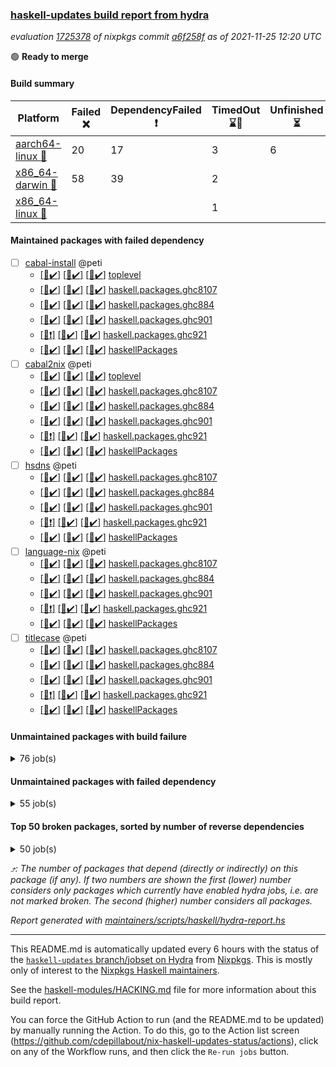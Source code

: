### [haskell-updates build report from hydra](https://hydra.nixos.org/jobset/nixpkgs/haskell-updates)
*evaluation [1725378](https://hydra.nixos.org/eval/1725378) of nixpkgs commit [a6f258f](https://github.com/NixOS/nixpkgs/commits/a6f258f49fcd1644f08b7b3677da2c5e55713291) as of 2021-11-25 12:20 UTC*

:green_circle: **Ready to merge**

#### Build summary

 | Platform | Failed :x: | DependencyFailed :heavy_exclamation_mark: | TimedOut :hourglass::no_entry_sign: | Unfinished :hourglass_flowing_sand: | Success :heavy_check_mark: | 
 | --- | --- | --- | --- | --- | --- | 
 | [aarch64-linux :iphone:](https://hydra.nixos.org/eval/1725378?filter=.aarch64-linux) | 20 | 17 | 3 | 6 | 7068 | 
 | [x86_64-darwin :apple:](https://hydra.nixos.org/eval/1725378?filter=.x86_64-darwin) | 58 | 39 | 2 |  | 6960 | 
 | [x86_64-linux :penguin:](https://hydra.nixos.org/eval/1725378?filter=.x86_64-linux) |  |  | 1 |  | 7152 | 
#### Maintained packages with failed dependency
- [ ] [cabal-install](https://hydra.nixos.org/eval/1725378?filter=cabal-install) @peti
  - [[:iphone::heavy_check_mark:]](https://hydra.nixos.org/build/159610580) [[:apple::heavy_check_mark:]](https://hydra.nixos.org/build/159063121) [[:penguin::heavy_check_mark:]](https://hydra.nixos.org/build/159070400) [toplevel](https://hydra.nixos.org/eval/1725378?filter=cabal-install)
  - [[:iphone::heavy_check_mark:]](https://hydra.nixos.org/build/159609020) [[:apple::heavy_check_mark:]](https://hydra.nixos.org/build/159065814) [[:penguin::heavy_check_mark:]](https://hydra.nixos.org/build/159058002) [haskell.packages.ghc8107](https://hydra.nixos.org/eval/1725378?filter=haskell.packages.ghc8107.cabal-install)
  - [[:iphone::heavy_check_mark:]](https://hydra.nixos.org/build/159077679) [[:apple::heavy_check_mark:]](https://hydra.nixos.org/build/159064230) [[:penguin::heavy_check_mark:]](https://hydra.nixos.org/build/159072075) [haskell.packages.ghc884](https://hydra.nixos.org/eval/1725378?filter=haskell.packages.ghc884.cabal-install)
  - [[:iphone::heavy_check_mark:]](https://hydra.nixos.org/build/159607311) [[:apple::heavy_check_mark:]](https://hydra.nixos.org/build/159063664) [[:penguin::heavy_check_mark:]](https://hydra.nixos.org/build/159072795) [haskell.packages.ghc901](https://hydra.nixos.org/eval/1725378?filter=haskell.packages.ghc901.cabal-install)
  - [[:iphone::heavy_exclamation_mark:]](https://hydra.nixos.org/build/159610354) [[:apple::heavy_check_mark:]](https://hydra.nixos.org/build/159068964) [[:penguin::heavy_check_mark:]](https://hydra.nixos.org/build/159071492) [haskell.packages.ghc921](https://hydra.nixos.org/eval/1725378?filter=haskell.packages.ghc921.cabal-install)
  - [[:iphone::heavy_check_mark:]](https://hydra.nixos.org/build/159613014) [[:apple::heavy_check_mark:]](https://hydra.nixos.org/build/159059672) [[:penguin::heavy_check_mark:]](https://hydra.nixos.org/build/159059609) [haskellPackages](https://hydra.nixos.org/eval/1725378?filter=haskellPackages.cabal-install)
- [ ] [cabal2nix](https://hydra.nixos.org/eval/1725378?filter=cabal2nix) @peti
  - [[:iphone::heavy_check_mark:]](https://hydra.nixos.org/build/159610209) [[:apple::heavy_check_mark:]](https://hydra.nixos.org/build/159067533) [[:penguin::heavy_check_mark:]](https://hydra.nixos.org/build/159069698) [toplevel](https://hydra.nixos.org/eval/1725378?filter=cabal2nix)
  - [[:iphone::heavy_check_mark:]](https://hydra.nixos.org/build/159613466) [[:apple::heavy_check_mark:]](https://hydra.nixos.org/build/159075969) [[:penguin::heavy_check_mark:]](https://hydra.nixos.org/build/159079366) [haskell.packages.ghc8107](https://hydra.nixos.org/eval/1725378?filter=haskell.packages.ghc8107.cabal2nix)
  - [[:iphone::heavy_check_mark:]](https://hydra.nixos.org/build/159060597) [[:apple::heavy_check_mark:]](https://hydra.nixos.org/build/159059734) [[:penguin::heavy_check_mark:]](https://hydra.nixos.org/build/159061439) [haskell.packages.ghc884](https://hydra.nixos.org/eval/1725378?filter=haskell.packages.ghc884.cabal2nix)
  - [[:iphone::heavy_check_mark:]](https://hydra.nixos.org/build/159610060) [[:apple::heavy_check_mark:]](https://hydra.nixos.org/build/159066217) [[:penguin::heavy_check_mark:]](https://hydra.nixos.org/build/159069074) [haskell.packages.ghc901](https://hydra.nixos.org/eval/1725378?filter=haskell.packages.ghc901.cabal2nix)
  - [[:iphone::heavy_exclamation_mark:]](https://hydra.nixos.org/build/159612463) [[:apple::heavy_check_mark:]](https://hydra.nixos.org/build/159072977) [[:penguin::heavy_check_mark:]](https://hydra.nixos.org/build/159057925) [haskell.packages.ghc921](https://hydra.nixos.org/eval/1725378?filter=haskell.packages.ghc921.cabal2nix)
  - [[:iphone::heavy_check_mark:]](https://hydra.nixos.org/build/159612594) [[:apple::heavy_check_mark:]](https://hydra.nixos.org/build/159072433) [[:penguin::heavy_check_mark:]](https://hydra.nixos.org/build/159069064) [haskellPackages](https://hydra.nixos.org/eval/1725378?filter=haskellPackages.cabal2nix)
- [ ] [hsdns](https://hydra.nixos.org/eval/1725378?filter=hsdns) @peti
  - [[:iphone::heavy_check_mark:]](https://hydra.nixos.org/build/159609325) [[:apple::heavy_check_mark:]](https://hydra.nixos.org/build/159074608) [[:penguin::heavy_check_mark:]](https://hydra.nixos.org/build/159067124) [haskell.packages.ghc8107](https://hydra.nixos.org/eval/1725378?filter=haskell.packages.ghc8107.hsdns)
  - [[:iphone::heavy_check_mark:]](https://hydra.nixos.org/build/159064187) [[:apple::heavy_check_mark:]](https://hydra.nixos.org/build/159059013) [[:penguin::heavy_check_mark:]](https://hydra.nixos.org/build/159062541) [haskell.packages.ghc884](https://hydra.nixos.org/eval/1725378?filter=haskell.packages.ghc884.hsdns)
  - [[:iphone::heavy_check_mark:]](https://hydra.nixos.org/build/159610932) [[:apple::heavy_check_mark:]](https://hydra.nixos.org/build/159063109) [[:penguin::heavy_check_mark:]](https://hydra.nixos.org/build/159075938) [haskell.packages.ghc901](https://hydra.nixos.org/eval/1725378?filter=haskell.packages.ghc901.hsdns)
  - [[:iphone::heavy_exclamation_mark:]](https://hydra.nixos.org/build/159611428) [[:apple::heavy_check_mark:]](https://hydra.nixos.org/build/159061326) [[:penguin::heavy_check_mark:]](https://hydra.nixos.org/build/159064049) [haskell.packages.ghc921](https://hydra.nixos.org/eval/1725378?filter=haskell.packages.ghc921.hsdns)
  - [[:iphone::heavy_check_mark:]](https://hydra.nixos.org/build/159608357) [[:apple::heavy_check_mark:]](https://hydra.nixos.org/build/159059182) [[:penguin::heavy_check_mark:]](https://hydra.nixos.org/build/159068855) [haskellPackages](https://hydra.nixos.org/eval/1725378?filter=haskellPackages.hsdns)
- [ ] [language-nix](https://hydra.nixos.org/eval/1725378?filter=language-nix) @peti
  - [[:iphone::heavy_check_mark:]](https://hydra.nixos.org/build/159607104) [[:apple::heavy_check_mark:]](https://hydra.nixos.org/build/159070990) [[:penguin::heavy_check_mark:]](https://hydra.nixos.org/build/159072679) [haskell.packages.ghc8107](https://hydra.nixos.org/eval/1725378?filter=haskell.packages.ghc8107.language-nix)
  - [[:iphone::heavy_check_mark:]](https://hydra.nixos.org/build/159061833) [[:apple::heavy_check_mark:]](https://hydra.nixos.org/build/159077339) [[:penguin::heavy_check_mark:]](https://hydra.nixos.org/build/159068599) [haskell.packages.ghc884](https://hydra.nixos.org/eval/1725378?filter=haskell.packages.ghc884.language-nix)
  - [[:iphone::heavy_check_mark:]](https://hydra.nixos.org/build/159612443) [[:apple::heavy_check_mark:]](https://hydra.nixos.org/build/159078454) [[:penguin::heavy_check_mark:]](https://hydra.nixos.org/build/159069720) [haskell.packages.ghc901](https://hydra.nixos.org/eval/1725378?filter=haskell.packages.ghc901.language-nix)
  - [[:iphone::heavy_exclamation_mark:]](https://hydra.nixos.org/build/159606430) [[:apple::heavy_check_mark:]](https://hydra.nixos.org/build/159067199) [[:penguin::heavy_check_mark:]](https://hydra.nixos.org/build/159068557) [haskell.packages.ghc921](https://hydra.nixos.org/eval/1725378?filter=haskell.packages.ghc921.language-nix)
  - [[:iphone::heavy_check_mark:]](https://hydra.nixos.org/build/159606499) [[:apple::heavy_check_mark:]](https://hydra.nixos.org/build/159070950) [[:penguin::heavy_check_mark:]](https://hydra.nixos.org/build/159077925) [haskellPackages](https://hydra.nixos.org/eval/1725378?filter=haskellPackages.language-nix)
- [ ] [titlecase](https://hydra.nixos.org/eval/1725378?filter=titlecase) @peti
  - [[:iphone::heavy_check_mark:]](https://hydra.nixos.org/build/159612790) [[:apple::heavy_check_mark:]](https://hydra.nixos.org/build/159063888) [[:penguin::heavy_check_mark:]](https://hydra.nixos.org/build/159069966) [haskell.packages.ghc8107](https://hydra.nixos.org/eval/1725378?filter=haskell.packages.ghc8107.titlecase)
  - [[:iphone::heavy_check_mark:]](https://hydra.nixos.org/build/159061512) [[:apple::heavy_check_mark:]](https://hydra.nixos.org/build/159071759) [[:penguin::heavy_check_mark:]](https://hydra.nixos.org/build/159061626) [haskell.packages.ghc884](https://hydra.nixos.org/eval/1725378?filter=haskell.packages.ghc884.titlecase)
  - [[:iphone::heavy_check_mark:]](https://hydra.nixos.org/build/159611089) [[:apple::heavy_check_mark:]](https://hydra.nixos.org/build/159068302) [[:penguin::heavy_check_mark:]](https://hydra.nixos.org/build/159074417) [haskell.packages.ghc901](https://hydra.nixos.org/eval/1725378?filter=haskell.packages.ghc901.titlecase)
  - [[:iphone::heavy_exclamation_mark:]](https://hydra.nixos.org/build/159608872) [[:apple::heavy_check_mark:]](https://hydra.nixos.org/build/159062118) [[:penguin::heavy_check_mark:]](https://hydra.nixos.org/build/159062479) [haskell.packages.ghc921](https://hydra.nixos.org/eval/1725378?filter=haskell.packages.ghc921.titlecase)
  - [[:iphone::heavy_check_mark:]](https://hydra.nixos.org/build/159612409) [[:apple::heavy_check_mark:]](https://hydra.nixos.org/build/159069247) [[:penguin::heavy_check_mark:]](https://hydra.nixos.org/build/159058450) [haskellPackages](https://hydra.nixos.org/eval/1725378?filter=haskellPackages.titlecase)
#### Unmaintained packages with build failure
<details><summary>76 job(s) </summary>

- [ ] [[:iphone::heavy_check_mark:]](https://hydra.nixos.org/build/159611463) [[:apple::x:]](https://hydra.nixos.org/build/159073686) [[:penguin::heavy_check_mark:]](https://hydra.nixos.org/build/159073561) [haskellPackages.sdp](https://hydra.nixos.org/eval/1725378?filter=haskellPackages.sdp)  :arrow_heading_up: 9 | 9
- [ ] [[:iphone::heavy_check_mark:]](https://hydra.nixos.org/build/159606860) [[:apple::x:]](https://hydra.nixos.org/build/159068198) [[:penguin::heavy_check_mark:]](https://hydra.nixos.org/build/159059515) [haskellPackages.junit-xml](https://hydra.nixos.org/eval/1725378?filter=haskellPackages.junit-xml)  :arrow_heading_up: 7 | 9
- [ ] [[:iphone::heavy_check_mark:]](https://hydra.nixos.org/build/159610250) [[:apple::x:]](https://hydra.nixos.org/build/159074539) [[:penguin::heavy_check_mark:]](https://hydra.nixos.org/build/159074915) [haskellPackages.thyme](https://hydra.nixos.org/eval/1725378?filter=haskellPackages.thyme)  :arrow_heading_up: 6 | 15
- [ ] [[:iphone::heavy_check_mark:]](https://hydra.nixos.org/build/159608420) [[:apple::x:]](https://hydra.nixos.org/build/159073140) [[:penguin::heavy_check_mark:]](https://hydra.nixos.org/build/159070490) [haskellPackages.di-core](https://hydra.nixos.org/eval/1725378?filter=haskellPackages.di-core)  :arrow_heading_up: 6 | 11
- [ ] [[:iphone::x:]](https://hydra.nixos.org/build/159608274) [[:apple::heavy_check_mark:]](https://hydra.nixos.org/build/159074780) [[:penguin::heavy_check_mark:]](https://hydra.nixos.org/build/159077356) [haskellPackages.libBF](https://hydra.nixos.org/eval/1725378?filter=haskellPackages.libBF)  :arrow_heading_up: 4 | 20
- [ ] [[:iphone::heavy_check_mark:]](https://hydra.nixos.org/build/159613562) [[:apple::x:]](https://hydra.nixos.org/build/159076584) [[:penguin::heavy_check_mark:]](https://hydra.nixos.org/build/159076700) [haskellPackages.exinst](https://hydra.nixos.org/eval/1725378?filter=haskellPackages.exinst)  :arrow_heading_up: 4 | 6
- [ ] [[:iphone::x:]](https://hydra.nixos.org/build/159606799) [[:apple::heavy_check_mark:]](https://hydra.nixos.org/build/159063447) [[:penguin::heavy_check_mark:]](https://hydra.nixos.org/build/159058623) [haskellPackages.ptr-poker](https://hydra.nixos.org/eval/1725378?filter=haskellPackages.ptr-poker)  :arrow_heading_up: 3 | 4
- [ ] [[:iphone::x:]](https://hydra.nixos.org/build/159607627) [[:apple::heavy_check_mark:]](https://hydra.nixos.org/build/159076647) [[:penguin::heavy_check_mark:]](https://hydra.nixos.org/build/159058647) [haskellPackages.OrderedBits](https://hydra.nixos.org/eval/1725378?filter=haskellPackages.OrderedBits)  :arrow_heading_up: 1 | 36
- [ ] [[:iphone::x:]](https://hydra.nixos.org/build/159607293) [[:apple::heavy_check_mark:]](https://hydra.nixos.org/build/159066165) [[:penguin::heavy_check_mark:]](https://hydra.nixos.org/build/159067798) [haskellPackages.llvm-hs](https://hydra.nixos.org/eval/1725378?filter=haskellPackages.llvm-hs)  :arrow_heading_up: 1 | 9
- [ ] [[:iphone::x:]](https://hydra.nixos.org/build/159611972) [[:apple::heavy_check_mark:]](https://hydra.nixos.org/build/159071134) [[:penguin::heavy_check_mark:]](https://hydra.nixos.org/build/159063528) [haskellPackages.type-natural](https://hydra.nixos.org/eval/1725378?filter=haskellPackages.type-natural)  :arrow_heading_up: 1 | 4
- [ ] [[:iphone::x:]](https://hydra.nixos.org/build/159608019) [[:apple::heavy_check_mark:]](https://hydra.nixos.org/build/159065456) [[:penguin::heavy_check_mark:]](https://hydra.nixos.org/build/159076982) [haskellPackages.long-double](https://hydra.nixos.org/eval/1725378?filter=haskellPackages.long-double)  :arrow_heading_up: 1 | 2
- [ ] [[:iphone::x:]](https://hydra.nixos.org/build/159610581) [[:apple::x:]](https://hydra.nixos.org/build/159069196) [[:penguin::heavy_check_mark:]](https://hydra.nixos.org/build/159058534) [haskellPackages.easytensor](https://hydra.nixos.org/eval/1725378?filter=haskellPackages.easytensor)  :arrow_heading_up: 1 | 1
- [ ] [[:iphone::heavy_check_mark:]](https://hydra.nixos.org/build/159610809) [[:apple::x:]](https://hydra.nixos.org/build/159062636) [[:penguin::heavy_check_mark:]](https://hydra.nixos.org/build/159077437) [haskellPackages.gi-gdkx11](https://hydra.nixos.org/eval/1725378?filter=haskellPackages.gi-gdkx11)  :arrow_heading_up: 1 | 1
- [ ] [[:iphone::heavy_check_mark:]](https://hydra.nixos.org/build/159610561) [[:apple::x:]](https://hydra.nixos.org/build/159065666) [[:penguin::heavy_check_mark:]](https://hydra.nixos.org/build/159072178) [haskellPackages.keep-alive](https://hydra.nixos.org/eval/1725378?filter=haskellPackages.keep-alive)  :arrow_heading_up: 1 | 1
- [ ] [[:iphone::heavy_check_mark:]](https://hydra.nixos.org/build/159611664) [[:apple::x:]](https://hydra.nixos.org/build/159071869) [[:penguin::heavy_check_mark:]](https://hydra.nixos.org/build/159075958) [haskellPackages.loc](https://hydra.nixos.org/eval/1725378?filter=haskellPackages.loc)  :arrow_heading_up: 1 | 1
- [ ] [[:iphone::x:]](https://hydra.nixos.org/build/159609480) [[:apple::heavy_check_mark:]](https://hydra.nixos.org/build/159076151) [[:penguin::heavy_check_mark:]](https://hydra.nixos.org/build/159069993) [haskellPackages.nlopt-haskell](https://hydra.nixos.org/eval/1725378?filter=haskellPackages.nlopt-haskell)  :arrow_heading_up: 1 | 1
- [ ] [[:iphone::heavy_check_mark:]](https://hydra.nixos.org/build/159612715) [[:apple::x:]](https://hydra.nixos.org/build/159068282) [[:penguin::heavy_check_mark:]](https://hydra.nixos.org/build/159077067) [haskellPackages.opencv](https://hydra.nixos.org/eval/1725378?filter=haskellPackages.opencv)  :arrow_heading_up: 1 | 1
- [ ] [[:iphone::heavy_check_mark:]](https://hydra.nixos.org/build/159606623) [[:apple::x:]](https://hydra.nixos.org/build/159072053) [[:penguin::heavy_check_mark:]](https://hydra.nixos.org/build/159060362) [haskellPackages.sequence-formats](https://hydra.nixos.org/eval/1725378?filter=haskellPackages.sequence-formats)  :arrow_heading_up: 1 | 1
- [ ] [[:iphone::heavy_check_mark:]](https://hydra.nixos.org/build/159613095) [[:apple::x:]](https://hydra.nixos.org/build/159066342) [[:penguin::heavy_check_mark:]](https://hydra.nixos.org/build/159060423) [haskellPackages.tar-bytestring](https://hydra.nixos.org/eval/1725378?filter=haskellPackages.tar-bytestring)  :arrow_heading_up: 1 | 1
- [ ] [[:iphone::x:]](https://hydra.nixos.org/build/159610315) [[:apple::heavy_check_mark:]](https://hydra.nixos.org/build/159065366) [[:penguin::heavy_check_mark:]](https://hydra.nixos.org/build/159063050) [haskellPackages.unicode-properties](https://hydra.nixos.org/eval/1725378?filter=haskellPackages.unicode-properties)  :arrow_heading_up: 1 | 1
- [ ] [[:iphone::x:]](https://hydra.nixos.org/build/159610821) [[:apple::heavy_check_mark:]](https://hydra.nixos.org/build/159063990) [[:penguin::heavy_check_mark:]](https://hydra.nixos.org/build/159061375) [haskellPackages.freetype2](https://hydra.nixos.org/eval/1725378?filter=haskellPackages.freetype2)  :arrow_heading_up: 0 | 7
- [ ] [[:iphone::heavy_check_mark:]](https://hydra.nixos.org/build/159608191) [[:apple::x:]](https://hydra.nixos.org/build/159069895) [[:penguin::heavy_check_mark:]](https://hydra.nixos.org/build/159070886) [haskellPackages.pipes-zlib](https://hydra.nixos.org/eval/1725378?filter=haskellPackages.pipes-zlib)  :arrow_heading_up: 0 | 6
- [ ] [[:iphone::heavy_check_mark:]](https://hydra.nixos.org/build/159613367) [[:apple::x:]](https://hydra.nixos.org/build/159073286) [[:penguin::heavy_check_mark:]](https://hydra.nixos.org/build/159061598) [haskellPackages.hmidi](https://hydra.nixos.org/eval/1725378?filter=haskellPackages.hmidi)  :arrow_heading_up: 0 | 4
- [ ] [[:iphone::heavy_check_mark:]](https://hydra.nixos.org/build/159611892) [[:apple::x:]](https://hydra.nixos.org/build/159071224) [[:penguin::heavy_check_mark:]](https://hydra.nixos.org/build/159077898) [haskellPackages.zip](https://hydra.nixos.org/eval/1725378?filter=haskellPackages.zip)  :arrow_heading_up: 0 | 4
- [ ] [[:iphone::heavy_check_mark:]](https://hydra.nixos.org/build/159606625) [[:apple::x:]](https://hydra.nixos.org/build/159064063) [[:penguin::heavy_check_mark:]](https://hydra.nixos.org/build/159063627) [haskellPackages.caster](https://hydra.nixos.org/eval/1725378?filter=haskellPackages.caster)  :arrow_heading_up: 0 | 2
- [ ] [[:iphone::x:]](https://hydra.nixos.org/build/159611985) [[:apple::heavy_check_mark:]](https://hydra.nixos.org/build/159069321) [[:penguin::heavy_check_mark:]](https://hydra.nixos.org/build/159072783) [haskellPackages.cdar-mBound](https://hydra.nixos.org/eval/1725378?filter=haskellPackages.cdar-mBound)  :arrow_heading_up: 0 | 2
- [ ] [[:iphone::heavy_check_mark:]](https://hydra.nixos.org/build/159611818) [[:apple::x:]](https://hydra.nixos.org/build/159073017) [[:penguin::heavy_check_mark:]](https://hydra.nixos.org/build/159077977) [haskellPackages.posix-socket](https://hydra.nixos.org/eval/1725378?filter=haskellPackages.posix-socket)  :arrow_heading_up: 0 | 2
- [ ] [[:iphone::x:]](https://hydra.nixos.org/build/159612162) [[:apple::x:]](https://hydra.nixos.org/build/159073081) [[:penguin::heavy_check_mark:]](https://hydra.nixos.org/build/159073929) [haskellPackages.quic](https://hydra.nixos.org/eval/1725378?filter=haskellPackages.quic)  :arrow_heading_up: 0 | 2
- [ ] [[:iphone::heavy_check_mark:]](https://hydra.nixos.org/build/159611410) [[:apple::x:]](https://hydra.nixos.org/build/159061625) [[:penguin::heavy_check_mark:]](https://hydra.nixos.org/build/159064311) [haskellPackages.hamid](https://hydra.nixos.org/eval/1725378?filter=haskellPackages.hamid)  :arrow_heading_up: 0 | 1
- [ ] [[:iphone::heavy_check_mark:]](https://hydra.nixos.org/build/159610296) [[:apple::x:]](https://hydra.nixos.org/build/159069813) [[:penguin::heavy_check_mark:]](https://hydra.nixos.org/build/159066869) [haskellPackages.hmatrix-morpheus](https://hydra.nixos.org/eval/1725378?filter=haskellPackages.hmatrix-morpheus)  :arrow_heading_up: 0 | 1
- [ ] [[:iphone::heavy_check_mark:]](https://hydra.nixos.org/build/159609376) [[:apple::x:]](https://hydra.nixos.org/build/159067400) [[:penguin::heavy_check_mark:]](https://hydra.nixos.org/build/159077664) [haskellPackages.huckleberry](https://hydra.nixos.org/eval/1725378?filter=haskellPackages.huckleberry)  :arrow_heading_up: 0 | 1
- [ ] [[:iphone::x:]](https://hydra.nixos.org/build/159611509) [[:apple::heavy_check_mark:]](https://hydra.nixos.org/build/159062008) [[:penguin::heavy_check_mark:]](https://hydra.nixos.org/build/159060209) [haskellPackages.picosat](https://hydra.nixos.org/eval/1725378?filter=haskellPackages.picosat)  :arrow_heading_up: 0 | 1
- [ ] [[:iphone::heavy_check_mark:]](https://hydra.nixos.org/build/159608375) [[:apple::x:]](https://hydra.nixos.org/build/159060532) [[:penguin::heavy_check_mark:]](https://hydra.nixos.org/build/159061426) [haskellPackages.select](https://hydra.nixos.org/eval/1725378?filter=haskellPackages.select)  :arrow_heading_up: 0 | 1
- [ ] [[:iphone::heavy_check_mark:]](https://hydra.nixos.org/build/159607313) [[:apple::x:]](https://hydra.nixos.org/build/159074188) [[:penguin::heavy_check_mark:]](https://hydra.nixos.org/build/159068688) [haskellPackages.sysinfo](https://hydra.nixos.org/eval/1725378?filter=haskellPackages.sysinfo)  :arrow_heading_up: 0 | 1
- [ ] [[:iphone::heavy_check_mark:]](https://hydra.nixos.org/build/159608349) [[:apple::x:]](https://hydra.nixos.org/build/159059260) [[:penguin::heavy_check_mark:]](https://hydra.nixos.org/build/159072608) [haskellPackages.FractalArt](https://hydra.nixos.org/eval/1725378?filter=haskellPackages.FractalArt) 
- [ ] [[:iphone::x:]](https://hydra.nixos.org/build/159607022) [[:apple::heavy_check_mark:]](https://hydra.nixos.org/build/159063662) [[:penguin::heavy_check_mark:]](https://hydra.nixos.org/build/159074622) [haskellPackages.HsASA](https://hydra.nixos.org/eval/1725378?filter=haskellPackages.HsASA) 
- [ ] [[:iphone::heavy_check_mark:]](https://hydra.nixos.org/build/159609341) [[:apple::x:]](https://hydra.nixos.org/build/159058179) [[:penguin::heavy_check_mark:]](https://hydra.nixos.org/build/159066359) [haskellPackages.chiphunk](https://hydra.nixos.org/eval/1725378?filter=haskellPackages.chiphunk) 
- [ ] [[:iphone::heavy_check_mark:]](https://hydra.nixos.org/build/159606469) [[:apple::x:]](https://hydra.nixos.org/build/159072543) [[:penguin::heavy_check_mark:]](https://hydra.nixos.org/build/159066423) [haskellPackages.discount](https://hydra.nixos.org/eval/1725378?filter=haskellPackages.discount) 
- [ ] [[:iphone::heavy_check_mark:]](https://hydra.nixos.org/build/159610912) [[:apple::x:]](https://hydra.nixos.org/build/159066975) [[:penguin::heavy_check_mark:]](https://hydra.nixos.org/build/159078338) [haskellPackages.diskhash](https://hydra.nixos.org/eval/1725378?filter=haskellPackages.diskhash) 
- [ ] [[:iphone::heavy_check_mark:]](https://hydra.nixos.org/build/159612728) [[:apple::x:]](https://hydra.nixos.org/build/159079220) [[:penguin::heavy_check_mark:]](https://hydra.nixos.org/build/159067224) [haskellPackages.epub-tools](https://hydra.nixos.org/eval/1725378?filter=haskellPackages.epub-tools) 
- [ ] [[:iphone::heavy_check_mark:]](https://hydra.nixos.org/build/159608724) [[:apple::x:]](https://hydra.nixos.org/build/159075268) [[:penguin::heavy_check_mark:]](https://hydra.nixos.org/build/159075700) [haskellPackages.float128](https://hydra.nixos.org/eval/1725378?filter=haskellPackages.float128) 
- [ ] [[:iphone::heavy_check_mark:]](https://hydra.nixos.org/build/159606774) [[:apple::x:]](https://hydra.nixos.org/build/159069075) [[:penguin::heavy_check_mark:]](https://hydra.nixos.org/build/159079425) [haskellPackages.gerrit](https://hydra.nixos.org/eval/1725378?filter=haskellPackages.gerrit) 
- [ ] [[:iphone::x:]](https://hydra.nixos.org/build/159608894) [[:penguin::heavy_check_mark:]](https://hydra.nixos.org/build/159076319) [haskellPackages.gnome-keyring](https://hydra.nixos.org/eval/1725378?filter=haskellPackages.gnome-keyring) 
- [ ] [[:iphone::heavy_check_mark:]](https://hydra.nixos.org/build/159609140) [[:apple::x:]](https://hydra.nixos.org/build/159070979) [[:penguin::heavy_check_mark:]](https://hydra.nixos.org/build/159058000) [haskellPackages.gtk-traymanager](https://hydra.nixos.org/eval/1725378?filter=haskellPackages.gtk-traymanager) 
- [ ] [[:iphone::heavy_check_mark:]](https://hydra.nixos.org/build/159606949) [[:apple::x:]](https://hydra.nixos.org/build/159069556) [[:penguin::heavy_check_mark:]](https://hydra.nixos.org/build/159071675) [haskellPackages.hid](https://hydra.nixos.org/eval/1725378?filter=haskellPackages.hid) 
- [ ] [[:iphone::heavy_check_mark:]](https://hydra.nixos.org/build/159611386) [[:apple::x:]](https://hydra.nixos.org/build/159062188) [[:penguin::heavy_check_mark:]](https://hydra.nixos.org/build/159071575) [haskellPackages.higher-leveldb](https://hydra.nixos.org/eval/1725378?filter=haskellPackages.higher-leveldb) 
- [ ] [[:iphone::heavy_check_mark:]](https://hydra.nixos.org/build/159606795) [[:apple::x:]](https://hydra.nixos.org/build/159078194) [[:penguin::heavy_check_mark:]](https://hydra.nixos.org/build/159078664) [haskellPackages.highlight](https://hydra.nixos.org/eval/1725378?filter=haskellPackages.highlight) 
- [ ] [[:iphone::heavy_check_mark:]](https://hydra.nixos.org/build/159607266) [[:apple::x:]](https://hydra.nixos.org/build/159063537) [[:penguin::heavy_check_mark:]](https://hydra.nixos.org/build/159077308) [haskellPackages.hinotify-conduit](https://hydra.nixos.org/eval/1725378?filter=haskellPackages.hinotify-conduit) 
- [ ] [[:iphone::heavy_check_mark:]](https://hydra.nixos.org/build/159606769) [[:apple::x:]](https://hydra.nixos.org/build/159594294) [[:penguin::heavy_check_mark:]](https://hydra.nixos.org/build/159594293) [haskellPackages.hls-rename-plugin](https://hydra.nixos.org/eval/1725378?filter=haskellPackages.hls-rename-plugin) 
- [ ] [[:iphone::x:]](https://hydra.nixos.org/build/159611538) [[:apple::heavy_check_mark:]](https://hydra.nixos.org/build/159076567) [[:penguin::heavy_check_mark:]](https://hydra.nixos.org/build/159078333) [haskellPackages.hq](https://hydra.nixos.org/eval/1725378?filter=haskellPackages.hq) 
- [ ] [[:iphone::heavy_check_mark:]](https://hydra.nixos.org/build/159611630) [[:apple::x:]](https://hydra.nixos.org/build/159074381) [[:penguin::heavy_check_mark:]](https://hydra.nixos.org/build/159059836) [haskellPackages.hs](https://hydra.nixos.org/eval/1725378?filter=haskellPackages.hs) 
- [ ] [[:iphone::heavy_check_mark:]](https://hydra.nixos.org/build/159611952) [[:apple::x:]](https://hydra.nixos.org/build/159062401) [[:penguin::heavy_check_mark:]](https://hydra.nixos.org/build/159069960) [haskellPackages.hsshellscript](https://hydra.nixos.org/eval/1725378?filter=haskellPackages.hsshellscript) 
- [ ] [[:iphone::heavy_check_mark:]](https://hydra.nixos.org/build/159612665) [[:apple::x:]](https://hydra.nixos.org/build/159063071) [[:penguin::heavy_check_mark:]](https://hydra.nixos.org/build/159078795) [haskellPackages.hssourceinfo](https://hydra.nixos.org/eval/1725378?filter=haskellPackages.hssourceinfo) 
- [ ] [[:iphone::heavy_check_mark:]](https://hydra.nixos.org/build/159610654) [[:apple::x:]](https://hydra.nixos.org/build/159075215) [[:penguin::heavy_check_mark:]](https://hydra.nixos.org/build/159071103) [haskellPackages.ipcvar](https://hydra.nixos.org/eval/1725378?filter=haskellPackages.ipcvar) 
- [ ] [[:iphone::heavy_check_mark:]](https://hydra.nixos.org/build/159609908) [[:apple::x:]](https://hydra.nixos.org/build/159057935) [[:penguin::heavy_check_mark:]](https://hydra.nixos.org/build/159074793) [haskellPackages.linux-framebuffer](https://hydra.nixos.org/eval/1725378?filter=haskellPackages.linux-framebuffer) 
- [ ] [[:iphone::heavy_check_mark:]](https://hydra.nixos.org/build/159613195) [[:apple::x:]](https://hydra.nixos.org/build/159059946) [[:penguin::heavy_check_mark:]](https://hydra.nixos.org/build/159078312) [haskellPackages.mediawiki2latex](https://hydra.nixos.org/eval/1725378?filter=haskellPackages.mediawiki2latex) 
- [ ] [[:iphone::heavy_check_mark:]](https://hydra.nixos.org/build/159607212) [[:apple::x:]](https://hydra.nixos.org/build/159063810) [[:penguin::heavy_check_mark:]](https://hydra.nixos.org/build/159071802) [haskellPackages.mercury-api](https://hydra.nixos.org/eval/1725378?filter=haskellPackages.mercury-api) 
- [ ] [[:iphone::heavy_check_mark:]](https://hydra.nixos.org/build/159611373) [[:apple::x:]](https://hydra.nixos.org/build/159073384) [[:penguin::heavy_check_mark:]](https://hydra.nixos.org/build/159074035) [haskellPackages.nano-cryptr](https://hydra.nixos.org/eval/1725378?filter=haskellPackages.nano-cryptr) 
- [ ] [[:iphone::heavy_check_mark:]](https://hydra.nixos.org/build/159607751) [[:apple::x:]](https://hydra.nixos.org/build/159073732) [[:penguin::heavy_check_mark:]](https://hydra.nixos.org/build/159071721) [haskellPackages.persistent-pagination](https://hydra.nixos.org/eval/1725378?filter=haskellPackages.persistent-pagination) 
- [ ] [[:iphone::heavy_check_mark:]](https://hydra.nixos.org/build/159610393) [[:apple::x:]](https://hydra.nixos.org/build/159065214) [[:penguin::heavy_check_mark:]](https://hydra.nixos.org/build/159073807) [haskellPackages.ping-wrapper](https://hydra.nixos.org/eval/1725378?filter=haskellPackages.ping-wrapper) 
- [ ] [[:iphone::x:]](https://hydra.nixos.org/build/159608421) [[:apple::heavy_check_mark:]](https://hydra.nixos.org/build/159062052) [[:penguin::heavy_check_mark:]](https://hydra.nixos.org/build/159068938) [haskellPackages.poker](https://hydra.nixos.org/eval/1725378?filter=haskellPackages.poker) 
- [ ] [[:iphone::heavy_check_mark:]](https://hydra.nixos.org/build/159610619) [[:apple::x:]](https://hydra.nixos.org/build/159060671) [[:penguin::heavy_check_mark:]](https://hydra.nixos.org/build/159067075) [haskellPackages.posix-timer](https://hydra.nixos.org/eval/1725378?filter=haskellPackages.posix-timer) 
- [ ] [[:iphone::heavy_check_mark:]](https://hydra.nixos.org/build/159609505) [[:apple::x:]](https://hydra.nixos.org/build/159078838) [[:penguin::heavy_check_mark:]](https://hydra.nixos.org/build/159078799) [haskellPackages.procex](https://hydra.nixos.org/eval/1725378?filter=haskellPackages.procex) 
- [ ] [[:iphone::heavy_check_mark:]](https://hydra.nixos.org/build/159607628) [[:apple::x:]](https://hydra.nixos.org/build/159074422) [[:penguin::heavy_check_mark:]](https://hydra.nixos.org/build/159075748) [haskellPackages.pthread](https://hydra.nixos.org/eval/1725378?filter=haskellPackages.pthread) 
- [ ] [[:iphone::x:]](https://hydra.nixos.org/build/159612134) [[:apple::heavy_check_mark:]](https://hydra.nixos.org/build/159076622) [[:penguin::heavy_check_mark:]](https://hydra.nixos.org/build/159067234) [haskellPackages.risc386](https://hydra.nixos.org/eval/1725378?filter=haskellPackages.risc386) 
- [ ] [[:iphone::heavy_check_mark:]](https://hydra.nixos.org/build/159613551) [[:apple::x:]](https://hydra.nixos.org/build/159063509) [[:penguin::heavy_check_mark:]](https://hydra.nixos.org/build/159062825) [haskellPackages.sandwich-webdriver](https://hydra.nixos.org/eval/1725378?filter=haskellPackages.sandwich-webdriver) 
- [ ] [[:iphone::heavy_check_mark:]](https://hydra.nixos.org/build/159606703) [[:apple::x:]](https://hydra.nixos.org/build/159061653) [[:penguin::heavy_check_mark:]](https://hydra.nixos.org/build/159058020) [haskellPackages.sfml-audio](https://hydra.nixos.org/eval/1725378?filter=haskellPackages.sfml-audio) 
- [ ] [[:iphone::heavy_check_mark:]](https://hydra.nixos.org/build/159607201) [[:apple::x:]](https://hydra.nixos.org/build/159065796) [[:penguin::heavy_check_mark:]](https://hydra.nixos.org/build/159061615) [haskellPackages.shared-memory](https://hydra.nixos.org/eval/1725378?filter=haskellPackages.shared-memory) 
- [ ] [[:iphone::heavy_check_mark:]](https://hydra.nixos.org/build/159607071) [[:apple::x:]](https://hydra.nixos.org/build/159060433) [[:penguin::heavy_check_mark:]](https://hydra.nixos.org/build/159065758) [haskellPackages.statistics-skinny](https://hydra.nixos.org/eval/1725378?filter=haskellPackages.statistics-skinny) 
- [ ] [[:iphone::heavy_check_mark:]](https://hydra.nixos.org/build/159610874) [[:apple::x:]](https://hydra.nixos.org/build/159069205) [[:penguin::heavy_check_mark:]](https://hydra.nixos.org/build/159060620) [haskellPackages.tailfile-hinotify](https://hydra.nixos.org/eval/1725378?filter=haskellPackages.tailfile-hinotify) 
- [ ] [[:iphone::x:]](https://hydra.nixos.org/build/159609254) [[:apple::heavy_check_mark:]](https://hydra.nixos.org/build/159070119) [[:penguin::heavy_check_mark:]](https://hydra.nixos.org/build/159070352) [haskellPackages.wiringPi](https://hydra.nixos.org/eval/1725378?filter=haskellPackages.wiringPi) 
- [ ] [[:iphone::x:]](https://hydra.nixos.org/build/159609429) [[:apple::heavy_check_mark:]](https://hydra.nixos.org/build/159068343) [[:penguin::heavy_check_mark:]](https://hydra.nixos.org/build/159072236) [haskellPackages.x86-64bit](https://hydra.nixos.org/eval/1725378?filter=haskellPackages.x86-64bit) 
- [ ] [[:iphone::heavy_check_mark:]](https://hydra.nixos.org/build/159607520) [[:apple::x:]](https://hydra.nixos.org/build/159062727) [[:penguin::heavy_check_mark:]](https://hydra.nixos.org/build/159074425) [haskellPackages.xmonad-utils](https://hydra.nixos.org/eval/1725378?filter=haskellPackages.xmonad-utils) 
- [ ] [[:iphone::heavy_check_mark:]](https://hydra.nixos.org/build/159612121) [[:apple::x:]](https://hydra.nixos.org/build/159070245) [[:penguin::heavy_check_mark:]](https://hydra.nixos.org/build/159066222) [haskellPackages.yoga](https://hydra.nixos.org/eval/1725378?filter=haskellPackages.yoga) 
- [ ] [[:iphone::heavy_check_mark:]](https://hydra.nixos.org/build/159609880) [[:apple::x:]](https://hydra.nixos.org/build/159066341) [[:penguin::heavy_check_mark:]](https://hydra.nixos.org/build/159074491) [haskellPackages.zot](https://hydra.nixos.org/eval/1725378?filter=haskellPackages.zot) 
- [ ] [[:iphone::heavy_check_mark:]](https://hydra.nixos.org/build/159610201) [[:apple::x:]](https://hydra.nixos.org/build/159075618) [[:penguin::heavy_check_mark:]](https://hydra.nixos.org/build/159075499) [haskellPackages.zxcvbn-c](https://hydra.nixos.org/eval/1725378?filter=haskellPackages.zxcvbn-c) 
</details>

#### Unmaintained packages with failed dependency
<details><summary>55 job(s) </summary>

- [ ] [[:iphone::heavy_check_mark:]](https://hydra.nixos.org/build/159607401) [[:apple::heavy_exclamation_mark:]](https://hydra.nixos.org/build/159058073) [[:penguin::heavy_check_mark:]](https://hydra.nixos.org/build/159064326) [haskellPackages.pretty-diff](https://hydra.nixos.org/eval/1725378?filter=haskellPackages.pretty-diff)  :arrow_heading_up: 6 | 12
- [ ] [[:iphone::heavy_check_mark:]](https://hydra.nixos.org/build/159607443) [[:apple::heavy_exclamation_mark:]](https://hydra.nixos.org/build/159060410) [[:penguin::heavy_check_mark:]](https://hydra.nixos.org/build/159071069) [haskellPackages.nri-prelude](https://hydra.nixos.org/eval/1725378?filter=haskellPackages.nri-prelude)  :arrow_heading_up: 5 | 7
- [ ] [[:iphone::heavy_check_mark:]](https://hydra.nixos.org/build/159609088) [[:apple::heavy_exclamation_mark:]](https://hydra.nixos.org/build/159065259) [[:penguin::heavy_check_mark:]](https://hydra.nixos.org/build/159078786) [haskellPackages.di-handle](https://hydra.nixos.org/eval/1725378?filter=haskellPackages.di-handle)  :arrow_heading_up: 4 | 9
- [ ] [[:iphone::heavy_check_mark:]](https://hydra.nixos.org/build/159613098) [[:apple::heavy_exclamation_mark:]](https://hydra.nixos.org/build/159070320) [[:penguin::heavy_check_mark:]](https://hydra.nixos.org/build/159070236) [haskellPackages.di-monad](https://hydra.nixos.org/eval/1725378?filter=haskellPackages.di-monad)  :arrow_heading_up: 4 | 9
- [ ] [[:iphone::heavy_check_mark:]](https://hydra.nixos.org/build/159610420) [[:apple::heavy_exclamation_mark:]](https://hydra.nixos.org/build/159074239) [[:penguin::heavy_check_mark:]](https://hydra.nixos.org/build/159072529) [haskellPackages.nri-env-parser](https://hydra.nixos.org/eval/1725378?filter=haskellPackages.nri-env-parser)  :arrow_heading_up: 4 | 6
- [ ] [[:iphone::heavy_check_mark:]](https://hydra.nixos.org/build/159608446) [[:apple::heavy_exclamation_mark:]](https://hydra.nixos.org/build/159070739) [[:penguin::heavy_check_mark:]](https://hydra.nixos.org/build/159059438) [haskellPackages.di-df1](https://hydra.nixos.org/eval/1725378?filter=haskellPackages.di-df1)  :arrow_heading_up: 3 | 8
- [ ] [[:iphone::heavy_check_mark:]](https://hydra.nixos.org/build/159607478) [[:apple::heavy_exclamation_mark:]](https://hydra.nixos.org/build/159076271) [[:penguin::heavy_check_mark:]](https://hydra.nixos.org/build/159066957) [haskellPackages.nri-observability](https://hydra.nixos.org/eval/1725378?filter=haskellPackages.nri-observability)  :arrow_heading_up: 3 | 5
- [ ] [[:iphone::heavy_exclamation_mark:]](https://hydra.nixos.org/build/159613334) [[:apple::heavy_check_mark:]](https://hydra.nixos.org/build/159060041) [[:penguin::heavy_check_mark:]](https://hydra.nixos.org/build/159073258) [haskellPackages.jsonifier](https://hydra.nixos.org/eval/1725378?filter=haskellPackages.jsonifier)  :arrow_heading_up: 2 | 2
- [ ] [[:iphone::heavy_check_mark:]](https://hydra.nixos.org/build/159608248) [[:apple::heavy_exclamation_mark:]](https://hydra.nixos.org/build/159060220) [[:penguin::heavy_check_mark:]](https://hydra.nixos.org/build/159062099) [haskellPackages.sdp-io](https://hydra.nixos.org/eval/1725378?filter=haskellPackages.sdp-io)  :arrow_heading_up: 2 | 2
- [ ] [[:iphone::heavy_check_mark:]](https://hydra.nixos.org/build/159608227) [[:apple::heavy_exclamation_mark:]](https://hydra.nixos.org/build/159072308) [[:penguin::heavy_check_mark:]](https://hydra.nixos.org/build/159075094) [haskellPackages.nri-redis](https://hydra.nixos.org/eval/1725378?filter=haskellPackages.nri-redis)  :arrow_heading_up: 1 | 1
- [ ] [[:iphone::heavy_exclamation_mark:]](https://hydra.nixos.org/build/159609228) [[:apple::heavy_check_mark:]](https://hydra.nixos.org/build/159072688) [[:penguin::heavy_check_mark:]](https://hydra.nixos.org/build/159071841) [haskellPackages.opentelemetry-extra](https://hydra.nixos.org/eval/1725378?filter=haskellPackages.opentelemetry-extra)  :arrow_heading_up: 1 | 1
- [ ] [[:iphone::heavy_check_mark:]](https://hydra.nixos.org/build/159608792) [[:apple::heavy_exclamation_mark:]](https://hydra.nixos.org/build/159069570) [[:penguin::heavy_check_mark:]](https://hydra.nixos.org/build/159063526) [haskellPackages.orgmode-parse](https://hydra.nixos.org/eval/1725378?filter=haskellPackages.orgmode-parse)  :arrow_heading_up: 1 | 1
- [ ] [[:iphone::heavy_check_mark:]](https://hydra.nixos.org/build/159609865) [[:apple::heavy_exclamation_mark:]](https://hydra.nixos.org/build/159070590) [[:penguin::heavy_check_mark:]](https://hydra.nixos.org/build/159070436) [haskellPackages.sdp-hashable](https://hydra.nixos.org/eval/1725378?filter=haskellPackages.sdp-hashable)  :arrow_heading_up: 1 | 1
- [ ] [[:iphone::heavy_exclamation_mark:]](https://hydra.nixos.org/build/159611380) [[:apple::heavy_check_mark:]](https://hydra.nixos.org/build/159076258) [[:penguin::heavy_check_mark:]](https://hydra.nixos.org/build/159059600) [haskellPackages.PrimitiveArray](https://hydra.nixos.org/eval/1725378?filter=haskellPackages.PrimitiveArray)  :arrow_heading_up: 0 | 35
- [ ] [[:iphone::heavy_exclamation_mark:]](https://hydra.nixos.org/build/159613054) [[:apple::heavy_check_mark:]](https://hydra.nixos.org/build/159072768) [[:penguin::heavy_check_mark:]](https://hydra.nixos.org/build/159077737) [haskellPackages.accelerate-llvm](https://hydra.nixos.org/eval/1725378?filter=haskellPackages.accelerate-llvm)  :arrow_heading_up: 0 | 8
- [ ] [[:iphone::heavy_check_mark:]](https://hydra.nixos.org/build/159609406) [[:apple::heavy_exclamation_mark:]](https://hydra.nixos.org/build/159068839) [[:penguin::heavy_check_mark:]](https://hydra.nixos.org/build/159068081) [haskellPackages.di-polysemy](https://hydra.nixos.org/eval/1725378?filter=haskellPackages.di-polysemy)  :arrow_heading_up: 0 | 4
- [ ] [[:iphone::heavy_check_mark:]](https://hydra.nixos.org/build/159608798) [[:apple::heavy_exclamation_mark:]](https://hydra.nixos.org/build/159078439) [[:penguin::heavy_check_mark:]](https://hydra.nixos.org/build/159068270) [haskellPackages.di](https://hydra.nixos.org/eval/1725378?filter=haskellPackages.di)  :arrow_heading_up: 0 | 2
- [ ] [[:iphone::heavy_exclamation_mark:]](https://hydra.nixos.org/build/159612414) [[:apple::heavy_check_mark:]](https://hydra.nixos.org/build/159077674) [[:penguin::heavy_check_mark:]](https://hydra.nixos.org/build/159064639) [haskellPackages.sized](https://hydra.nixos.org/eval/1725378?filter=haskellPackages.sized)  :arrow_heading_up: 0 | 2
- [ ] [[:iphone::heavy_check_mark:]](https://hydra.nixos.org/build/159608570) [[:apple::heavy_exclamation_mark:]](https://hydra.nixos.org/build/159075666) [[:penguin::heavy_check_mark:]](https://hydra.nixos.org/build/159061698) [haskellPackages.keenser](https://hydra.nixos.org/eval/1725378?filter=haskellPackages.keenser)  :arrow_heading_up: 0 | 1
- [ ] [[:iphone::heavy_check_mark:]](https://hydra.nixos.org/build/159607129) [[:apple::heavy_exclamation_mark:]](https://hydra.nixos.org/build/159079522) [[:penguin::heavy_check_mark:]](https://hydra.nixos.org/build/159076254) [haskellPackages.moto](https://hydra.nixos.org/eval/1725378?filter=haskellPackages.moto)  :arrow_heading_up: 0 | 1
- [ ] [[:iphone::heavy_check_mark:]](https://hydra.nixos.org/build/159611738) [[:apple::heavy_exclamation_mark:]](https://hydra.nixos.org/build/159066214) [[:penguin::heavy_check_mark:]](https://hydra.nixos.org/build/159076460) [haskellPackages.antiope-es](https://hydra.nixos.org/eval/1725378?filter=haskellPackages.antiope-es) 
- [ ] [[:iphone::heavy_check_mark:]](https://hydra.nixos.org/build/159608269) [[:apple::heavy_exclamation_mark:]](https://hydra.nixos.org/build/159064125) [[:penguin::heavy_check_mark:]](https://hydra.nixos.org/build/159069485) [haskellPackages.archive-tar-bytestring](https://hydra.nixos.org/eval/1725378?filter=haskellPackages.archive-tar-bytestring) 
- [ ] [cabal2nix-unstable](https://hydra.nixos.org/eval/1725378?filter=cabal2nix-unstable) 
  - [[:iphone::heavy_check_mark:]](https://hydra.nixos.org/build/159611642) [[:apple::heavy_check_mark:]](https://hydra.nixos.org/build/159061943) [[:penguin::heavy_check_mark:]](https://hydra.nixos.org/build/159064786) [haskell.packages.ghc8107](https://hydra.nixos.org/eval/1725378?filter=haskell.packages.ghc8107.cabal2nix-unstable)
  - [[:iphone::heavy_check_mark:]](https://hydra.nixos.org/build/159075526) [[:apple::heavy_check_mark:]](https://hydra.nixos.org/build/159067218) [[:penguin::heavy_check_mark:]](https://hydra.nixos.org/build/159065541) [haskell.packages.ghc884](https://hydra.nixos.org/eval/1725378?filter=haskell.packages.ghc884.cabal2nix-unstable)
  - [[:iphone::heavy_check_mark:]](https://hydra.nixos.org/build/159613352) [[:apple::heavy_check_mark:]](https://hydra.nixos.org/build/159078198) [[:penguin::heavy_check_mark:]](https://hydra.nixos.org/build/159068273) [haskell.packages.ghc901](https://hydra.nixos.org/eval/1725378?filter=haskell.packages.ghc901.cabal2nix-unstable)
  - [[:iphone::heavy_exclamation_mark:]](https://hydra.nixos.org/build/159607255) [[:apple::heavy_check_mark:]](https://hydra.nixos.org/build/159058368) [[:penguin::heavy_check_mark:]](https://hydra.nixos.org/build/159071129) [haskell.packages.ghc921](https://hydra.nixos.org/eval/1725378?filter=haskell.packages.ghc921.cabal2nix-unstable)
  - [[:iphone::heavy_check_mark:]](https://hydra.nixos.org/build/159607696) [[:apple::heavy_check_mark:]](https://hydra.nixos.org/build/159063681) [[:penguin::heavy_check_mark:]](https://hydra.nixos.org/build/159076606) [haskellPackages](https://hydra.nixos.org/eval/1725378?filter=haskellPackages.cabal2nix-unstable)
- [ ] [[:iphone::heavy_exclamation_mark:]](https://hydra.nixos.org/build/159610434) [[:apple::heavy_exclamation_mark:]](https://hydra.nixos.org/build/159070116) [[:penguin::heavy_check_mark:]](https://hydra.nixos.org/build/159072007) [haskellPackages.easytensor-vulkan](https://hydra.nixos.org/eval/1725378?filter=haskellPackages.easytensor-vulkan) 
- [ ] [[:iphone::heavy_check_mark:]](https://hydra.nixos.org/build/159613329) [[:apple::heavy_exclamation_mark:]](https://hydra.nixos.org/build/159073906) [[:penguin::heavy_check_mark:]](https://hydra.nixos.org/build/159077157) [haskellPackages.exinst-aeson](https://hydra.nixos.org/eval/1725378?filter=haskellPackages.exinst-aeson) 
- [ ] [[:iphone::heavy_check_mark:]](https://hydra.nixos.org/build/159606772) [[:apple::heavy_exclamation_mark:]](https://hydra.nixos.org/build/159076280) [[:penguin::heavy_check_mark:]](https://hydra.nixos.org/build/159078416) [haskellPackages.exinst-bytes](https://hydra.nixos.org/eval/1725378?filter=haskellPackages.exinst-bytes) 
- [ ] [[:iphone::heavy_check_mark:]](https://hydra.nixos.org/build/159612645) [[:apple::heavy_exclamation_mark:]](https://hydra.nixos.org/build/159060480) [[:penguin::heavy_check_mark:]](https://hydra.nixos.org/build/159066251) [haskellPackages.exinst-cereal](https://hydra.nixos.org/eval/1725378?filter=haskellPackages.exinst-cereal) 
- [ ] [[:iphone::heavy_check_mark:]](https://hydra.nixos.org/build/159612910) [[:apple::heavy_exclamation_mark:]](https://hydra.nixos.org/build/159070836) [[:penguin::heavy_check_mark:]](https://hydra.nixos.org/build/159058846) [haskellPackages.exinst-serialise](https://hydra.nixos.org/eval/1725378?filter=haskellPackages.exinst-serialise) 
- [ ] [[:iphone::heavy_check_mark:]](https://hydra.nixos.org/build/159609224) [[:apple::heavy_exclamation_mark:]](https://hydra.nixos.org/build/159072277) [[:penguin::heavy_check_mark:]](https://hydra.nixos.org/build/159067100) [haskellPackages.fastparser](https://hydra.nixos.org/eval/1725378?filter=haskellPackages.fastparser) 
- [ ] [[:iphone::heavy_exclamation_mark:]](https://hydra.nixos.org/build/159611504) [[:apple::heavy_check_mark:]](https://hydra.nixos.org/build/159072107) [[:penguin::heavy_check_mark:]](https://hydra.nixos.org/build/159069048) [haskellPackages.hmatrix-nlopt](https://hydra.nixos.org/eval/1725378?filter=haskellPackages.hmatrix-nlopt) 
- [ ] [[:iphone::heavy_exclamation_mark:]](https://hydra.nixos.org/build/159608524) [[:apple::heavy_check_mark:]](https://hydra.nixos.org/build/159063694) [[:penguin::heavy_check_mark:]](https://hydra.nixos.org/build/159076812) [haskellPackages.llvm-hs-pretty](https://hydra.nixos.org/eval/1725378?filter=haskellPackages.llvm-hs-pretty) 
- [ ] [[:iphone::heavy_check_mark:]](https://hydra.nixos.org/build/159606547) [[:apple::heavy_exclamation_mark:]](https://hydra.nixos.org/build/159067468) [[:penguin::heavy_check_mark:]](https://hydra.nixos.org/build/159072808) [haskellPackages.nri-http](https://hydra.nixos.org/eval/1725378?filter=haskellPackages.nri-http) 
- [ ] [[:iphone::heavy_check_mark:]](https://hydra.nixos.org/build/159612687) [[:apple::heavy_exclamation_mark:]](https://hydra.nixos.org/build/159062484) [[:penguin::heavy_check_mark:]](https://hydra.nixos.org/build/159068718) [haskellPackages.nri-test-encoding](https://hydra.nixos.org/eval/1725378?filter=haskellPackages.nri-test-encoding) 
- [ ] [[:iphone::heavy_check_mark:]](https://hydra.nixos.org/build/159611995) [[:apple::heavy_exclamation_mark:]](https://hydra.nixos.org/build/159069739) [[:penguin::heavy_check_mark:]](https://hydra.nixos.org/build/159073702) [haskellPackages.opencv-extra](https://hydra.nixos.org/eval/1725378?filter=haskellPackages.opencv-extra) 
- [ ] [[:iphone::heavy_exclamation_mark:]](https://hydra.nixos.org/build/159611056) [[:apple::heavy_check_mark:]](https://hydra.nixos.org/build/159067188) [[:penguin::heavy_check_mark:]](https://hydra.nixos.org/build/159064315) [haskellPackages.opentelemetry-lightstep](https://hydra.nixos.org/eval/1725378?filter=haskellPackages.opentelemetry-lightstep) 
- [ ] [[:iphone::heavy_check_mark:]](https://hydra.nixos.org/build/159610550) [[:apple::heavy_exclamation_mark:]](https://hydra.nixos.org/build/159073365) [[:penguin::heavy_check_mark:]](https://hydra.nixos.org/build/159071361) [haskellPackages.orgstat](https://hydra.nixos.org/eval/1725378?filter=haskellPackages.orgstat) 
- [ ] [[:iphone::heavy_check_mark:]](https://hydra.nixos.org/build/159612240) [[:apple::heavy_exclamation_mark:]](https://hydra.nixos.org/build/159067588) [[:penguin::heavy_check_mark:]](https://hydra.nixos.org/build/159070779) [haskellPackages.postgresql-replicant](https://hydra.nixos.org/eval/1725378?filter=haskellPackages.postgresql-replicant) 
- [ ] [[:iphone::heavy_exclamation_mark:]](https://hydra.nixos.org/build/159611452) [[:apple::heavy_check_mark:]](https://hydra.nixos.org/build/159078105) [[:penguin::heavy_check_mark:]](https://hydra.nixos.org/build/159077754) [haskellPackages.rounded](https://hydra.nixos.org/eval/1725378?filter=haskellPackages.rounded) 
- [ ] [[:iphone::heavy_check_mark:]](https://hydra.nixos.org/build/159610740) [[:apple::heavy_exclamation_mark:]](https://hydra.nixos.org/build/159076958) [[:penguin::heavy_check_mark:]](https://hydra.nixos.org/build/159057898) [haskellPackages.scan-metadata](https://hydra.nixos.org/eval/1725378?filter=haskellPackages.scan-metadata) 
- [ ] [[:iphone::heavy_check_mark:]](https://hydra.nixos.org/build/159607061) [[:apple::heavy_exclamation_mark:]](https://hydra.nixos.org/build/159073549) [[:penguin::heavy_check_mark:]](https://hydra.nixos.org/build/159078588) [haskellPackages.sdp-binary](https://hydra.nixos.org/eval/1725378?filter=haskellPackages.sdp-binary) 
- [ ] [[:iphone::heavy_check_mark:]](https://hydra.nixos.org/build/159609799) [[:apple::heavy_exclamation_mark:]](https://hydra.nixos.org/build/159064272) [[:penguin::heavy_check_mark:]](https://hydra.nixos.org/build/159060876) [haskellPackages.sdp-deepseq](https://hydra.nixos.org/eval/1725378?filter=haskellPackages.sdp-deepseq) 
- [ ] [[:iphone::heavy_check_mark:]](https://hydra.nixos.org/build/159612657) [[:apple::heavy_exclamation_mark:]](https://hydra.nixos.org/build/159070178) [[:penguin::heavy_check_mark:]](https://hydra.nixos.org/build/159074773) [haskellPackages.sdp-quickcheck](https://hydra.nixos.org/eval/1725378?filter=haskellPackages.sdp-quickcheck) 
- [ ] [[:iphone::heavy_check_mark:]](https://hydra.nixos.org/build/159613401) [[:apple::heavy_exclamation_mark:]](https://hydra.nixos.org/build/159070243) [[:penguin::heavy_check_mark:]](https://hydra.nixos.org/build/159076660) [haskellPackages.sdp4bytestring](https://hydra.nixos.org/eval/1725378?filter=haskellPackages.sdp4bytestring) 
- [ ] [[:iphone::heavy_check_mark:]](https://hydra.nixos.org/build/159609040) [[:apple::heavy_exclamation_mark:]](https://hydra.nixos.org/build/159064045) [[:penguin::heavy_check_mark:]](https://hydra.nixos.org/build/159067006) [haskellPackages.sdp4text](https://hydra.nixos.org/eval/1725378?filter=haskellPackages.sdp4text) 
- [ ] [[:iphone::heavy_check_mark:]](https://hydra.nixos.org/build/159606968) [[:apple::heavy_exclamation_mark:]](https://hydra.nixos.org/build/159077938) [[:penguin::heavy_check_mark:]](https://hydra.nixos.org/build/159072382) [haskellPackages.sdp4unordered](https://hydra.nixos.org/eval/1725378?filter=haskellPackages.sdp4unordered) 
- [ ] [[:iphone::heavy_check_mark:]](https://hydra.nixos.org/build/159613364) [[:apple::heavy_exclamation_mark:]](https://hydra.nixos.org/build/159077315) [[:penguin::heavy_check_mark:]](https://hydra.nixos.org/build/159079238) [haskellPackages.sdp4vector](https://hydra.nixos.org/eval/1725378?filter=haskellPackages.sdp4vector) 
- [ ] [[:iphone::heavy_check_mark:]](https://hydra.nixos.org/build/159610886) [[:apple::heavy_exclamation_mark:]](https://hydra.nixos.org/build/159059055) [[:penguin::heavy_check_mark:]](https://hydra.nixos.org/build/159079511) [haskellPackages.sequenceTools](https://hydra.nixos.org/eval/1725378?filter=haskellPackages.sequenceTools) 
- [ ] [[:iphone::heavy_check_mark:]](https://hydra.nixos.org/build/159610764) [[:apple::heavy_exclamation_mark:]](https://hydra.nixos.org/build/159058377) [[:penguin::heavy_check_mark:]](https://hydra.nixos.org/build/159072184) [haskellPackages.tasty-test-reporter](https://hydra.nixos.org/eval/1725378?filter=haskellPackages.tasty-test-reporter) 
- [ ] [[:iphone::heavy_exclamation_mark:]](https://hydra.nixos.org/build/159608817) [[:apple::heavy_check_mark:]](https://hydra.nixos.org/build/159063702) [[:penguin::heavy_check_mark:]](https://hydra.nixos.org/build/159067812) [haskellPackages.unicode-names](https://hydra.nixos.org/eval/1725378?filter=haskellPackages.unicode-names) 
- [ ] [[:iphone::heavy_check_mark:]](https://hydra.nixos.org/build/159607240) [[:apple::heavy_exclamation_mark:]](https://hydra.nixos.org/build/159070354) [[:penguin::heavy_check_mark:]](https://hydra.nixos.org/build/159075941) [haskellPackages.xbattbar](https://hydra.nixos.org/eval/1725378?filter=haskellPackages.xbattbar) 
</details>

#### Top 50 broken packages, sorted by number of reverse dependencies
<details><summary>50 job(s) </summary>

[haskell98](https://packdeps.haskellers.com/reverse/haskell98) :arrow_heading_up: 153  
[enumerator](https://packdeps.haskellers.com/reverse/enumerator) :arrow_heading_up: 56  
[derive](https://packdeps.haskellers.com/reverse/derive) :arrow_heading_up: 48  
[contiguous](https://packdeps.haskellers.com/reverse/contiguous) :arrow_heading_up: 46  
[MonadCatchIO-transformers](https://packdeps.haskellers.com/reverse/MonadCatchIO-transformers) :arrow_heading_up: 41  
[parseargs](https://packdeps.haskellers.com/reverse/parseargs) :arrow_heading_up: 41  
[bytesmith](https://packdeps.haskellers.com/reverse/bytesmith) :arrow_heading_up: 36  
[data-lens](https://packdeps.haskellers.com/reverse/data-lens) :arrow_heading_up: 34  
[distributed-process](https://packdeps.haskellers.com/reverse/distributed-process) :arrow_heading_up: 30  
[iteratee](https://packdeps.haskellers.com/reverse/iteratee) :arrow_heading_up: 29  
[jmacro](https://packdeps.haskellers.com/reverse/jmacro) :arrow_heading_up: 29  
[ip](https://packdeps.haskellers.com/reverse/ip) :arrow_heading_up: 26  
[either-unwrap](https://packdeps.haskellers.com/reverse/either-unwrap) :arrow_heading_up: 25  
[HList](https://packdeps.haskellers.com/reverse/HList) :arrow_heading_up: 23  
[SciBaseTypes](https://packdeps.haskellers.com/reverse/SciBaseTypes) :arrow_heading_up: 22  
[haskelldb](https://packdeps.haskellers.com/reverse/haskelldb) :arrow_heading_up: 22  
[hsc3](https://packdeps.haskellers.com/reverse/hsc3) :arrow_heading_up: 22  
[wxdirect](https://packdeps.haskellers.com/reverse/wxdirect) :arrow_heading_up: 22  
[BiobaseTypes](https://packdeps.haskellers.com/reverse/BiobaseTypes) :arrow_heading_up: 21  
[wxc](https://packdeps.haskellers.com/reverse/wxc) :arrow_heading_up: 21  
[biocore](https://packdeps.haskellers.com/reverse/biocore) :arrow_heading_up: 20  
[secp256k1-haskell](https://packdeps.haskellers.com/reverse/secp256k1-haskell) :arrow_heading_up: 20  
[wxcore](https://packdeps.haskellers.com/reverse/wxcore) :arrow_heading_up: 20  
[attoparsec-enumerator](https://packdeps.haskellers.com/reverse/attoparsec-enumerator) :arrow_heading_up: 19  
[bytestring-show](https://packdeps.haskellers.com/reverse/bytestring-show) :arrow_heading_up: 19  
[numhask](https://packdeps.haskellers.com/reverse/numhask) :arrow_heading_up: 19  
[polysemy-plugin](https://packdeps.haskellers.com/reverse/polysemy-plugin) :arrow_heading_up: 19  
[wx](https://packdeps.haskellers.com/reverse/wx) :arrow_heading_up: 19  
[BiobaseENA](https://packdeps.haskellers.com/reverse/BiobaseENA) :arrow_heading_up: 18  
[asn1-data](https://packdeps.haskellers.com/reverse/asn1-data) :arrow_heading_up: 18  
[dbus-core](https://packdeps.haskellers.com/reverse/dbus-core) :arrow_heading_up: 18  
[gtksourceview2](https://packdeps.haskellers.com/reverse/gtksourceview2) :arrow_heading_up: 18  
[BiobaseXNA](https://packdeps.haskellers.com/reverse/BiobaseXNA) :arrow_heading_up: 17  
[HGamer3D-Data](https://packdeps.haskellers.com/reverse/HGamer3D-Data) :arrow_heading_up: 17  
[certificate](https://packdeps.haskellers.com/reverse/certificate) :arrow_heading_up: 17  
[dbus-client](https://packdeps.haskellers.com/reverse/dbus-client) :arrow_heading_up: 17  
[gconf](https://packdeps.haskellers.com/reverse/gconf) :arrow_heading_up: 17  
[gtk-serialized-event](https://packdeps.haskellers.com/reverse/gtk-serialized-event) :arrow_heading_up: 17  
[uuid-orphans](https://packdeps.haskellers.com/reverse/uuid-orphans) :arrow_heading_up: 17  
[cuda](https://packdeps.haskellers.com/reverse/cuda) :arrow_heading_up: 16  
[happstack-jmacro](https://packdeps.haskellers.com/reverse/happstack-jmacro) :arrow_heading_up: 16  
[manatee-core](https://packdeps.haskellers.com/reverse/manatee-core) :arrow_heading_up: 16  
[monads-fd](https://packdeps.haskellers.com/reverse/monads-fd) :arrow_heading_up: 16  
[murmur3](https://packdeps.haskellers.com/reverse/murmur3) :arrow_heading_up: 16  
[tls-extra](https://packdeps.haskellers.com/reverse/tls-extra) :arrow_heading_up: 16  
[ADPfusion](https://packdeps.haskellers.com/reverse/ADPfusion) :arrow_heading_up: 15  
[MaybeT](https://packdeps.haskellers.com/reverse/MaybeT) :arrow_heading_up: 15  
[blaze-builder-enumerator](https://packdeps.haskellers.com/reverse/blaze-builder-enumerator) :arrow_heading_up: 15  
[clash-prelude](https://packdeps.haskellers.com/reverse/clash-prelude) :arrow_heading_up: 15  
[hetero-dict](https://packdeps.haskellers.com/reverse/hetero-dict) :arrow_heading_up: 15  
</details>


*:arrow_heading_up:: The number of packages that depend (directly or indirectly) on this package (if any). If two numbers are shown the first (lower) number considers only packages which currently have enabled hydra jobs, i.e. are not marked broken. The second (higher) number considers all packages.*

*Report generated with [maintainers/scripts/haskell/hydra-report.hs](https://github.com/NixOS/nixpkgs/blob/haskell-updates/maintainers/scripts/haskell/hydra-report.sh)*


----------------------------------------------------------------------

This README.md is automatically updated every 6 hours with the status of the
[`haskell-updates` branch/jobset on Hydra](https://hydra.nixos.org/jobset/nixpkgs/haskell-updates)
from [Nixpkgs](https://github.com/NixOS/nixpkgs).  This is mostly only of
interest to the [Nixpkgs Haskell maintainers](https://github.com/orgs/NixOS/teams/haskell).

See the
[haskell-modules/HACKING.md](https://github.com/NixOS/nixpkgs/blob/haskell-updates/pkgs/development/haskell-modules/HACKING.md)
file for more information about this build report.

You can force the GitHub Action to run (and the README.md to be updated) by
manually running the Action.  To do this, go to the Action list screen
(https://github.com/cdepillabout/nix-haskell-updates-status/actions),
click on any of the Workflow runs, and then click the `Re-run jobs` button.
